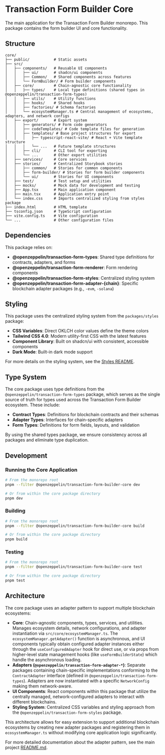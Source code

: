# Transaction Form Builder Core

The main application for the Transaction Form Builder monorepo. This package contains the form builder UI and core functionality.

## Structure

```text
core/
├── public/           # Static assets
├── src/
│   ├── components/   # Reusable UI components
│   │   ├── ui/       # shadcn/ui components
│   │   ├── Common/   # Shared components across features
│   │   └── FormBuilder/ # Form builder components
│   ├── core/         # Chain-agnostic core functionality
│   │   ├── types/    # Local type definitions (shared types in @openzeppelin/transaction-form-types)
│   │   ├── utils/    # Utility functions
│   │   ├── hooks/    # Shared hooks
│   │   ├── factories/ # Schema factories
│   │   └── ecosystemManager.ts # Central management of ecosystems, adapters, and network configs
│   ├── export/       # Export system
│   │   ├── generators/ # Form code generators
│   │   ├── codeTemplates/ # Code template files for generation
│   │   ├── templates/ # Base project structures for export
│   │   │   ├── typescript-react-vite/ # React + Vite template structure
│   │   │   └── ...   # Future template structures
│   │   ├── cli/      # CLI tool for exporting
│   │   └── ...       # Other export utilities
│   ├── services/     # Core services
│   ├── stories/      # Centralized Storybook stories
│   │   ├── common/   # Stories for common components
│   │   ├── form-builder/ # Stories for form builder components
│   │   └── ui/       # Stories for UI components
│   ├── test/         # Test setup and utilities
│   ├── mocks/        # Mock data for development and testing
│   ├── App.tsx       # Main application component
│   ├── main.tsx      # Application entry point
│   └── index.css     # Imports centralized styling from styles package
├── index.html        # HTML template
├── tsconfig.json     # TypeScript configuration
├── vite.config.ts    # Vite configuration
└── ...               # Other configuration files
```

## Dependencies

This package relies on:

- **@openzeppelin/transaction-form-types**: Shared type definitions for contracts, adapters, and forms
- **@openzeppelin/transaction-form-renderer**: Form rendering components
- **@openzeppelin/transaction-form-styles**: Centralized styling system
- **@openzeppelin/transaction-form-adapter-{chain}**: Specific blockchain adapter packages (e.g., `-evm`, `-solana`)

## Styling

This package uses the centralized styling system from the `packages/styles` package:

- **CSS Variables**: Direct OKLCH color values define the theme colors
- **Tailwind CSS 4.0**: Modern utility-first CSS with the latest features
- **Component Library**: Built on shadcn/ui with consistent, accessible components
- **Dark Mode**: Built-in dark mode support

For more details on the styling system, see the [Styles README](../styles/README.md).

## Type System

The core package uses type definitions from the `@openzeppelin/transaction-form-types` package, which serves as the single source of truth for types used across the Transaction Form Builder ecosystem. These include:

- **Contract Types**: Definitions for blockchain contracts and their schemas
- **Adapter Types**: Interfaces for chain-specific adapters
- **Form Types**: Definitions for form fields, layouts, and validation

By using the shared types package, we ensure consistency across all packages and eliminate type duplication.

## Development

### Running the Core Application

```bash
# From the monorepo root
pnpm --filter @openzeppelin/transaction-form-builder-core dev

# Or from within the core package directory
pnpm dev
```

### Building

```bash
# From the monorepo root
pnpm --filter @openzeppelin/transaction-form-builder-core build

# Or from within the core package directory
pnpm build
```

### Testing

```bash
# From the monorepo root
pnpm --filter @openzeppelin/transaction-form-builder-core test

# Or from within the core package directory
pnpm test
```

## Architecture

The core package uses an adapter pattern to support multiple blockchain ecosystems:

- **Core**: Chain-agnostic components, types, services, and utilities. Manages ecosystem details, network configurations, and adapter instantiation via `src/core/ecosystemManager.ts`. The `ecosystemManager.getAdapter()` function is asynchronous, and UI components typically obtain configured adapter instances either through the `useConfiguredAdapter` hook for direct use, or via props from higher-level state management hooks (like `useFormBuilderState`) which handle the asynchronous loading.
- **Adapters (`@openzeppelin/transaction-form-adapter-*`)**: Separate packages containing chain-specific implementations conforming to the `ContractAdapter` interface (defined in `@openzeppelin/transaction-form-types`). Adapters are now instantiated with a specific `NetworkConfig` making them network-aware.
- **UI Components**: React components within this package that utilize the centrally managed, network-configured adapters to interact with different blockchains.
- **Styling System**: Centralized CSS variables and styling approach from the `@openzeppelin/transaction-form-styles` package.

This architecture allows for easy extension to support additional blockchain ecosystems by creating new adapter packages and registering them in `ecosystemManager.ts` without modifying core application logic significantly.

For more detailed documentation about the adapter pattern, see the main project [README.md](../../README.md#adding-new-adapters).
